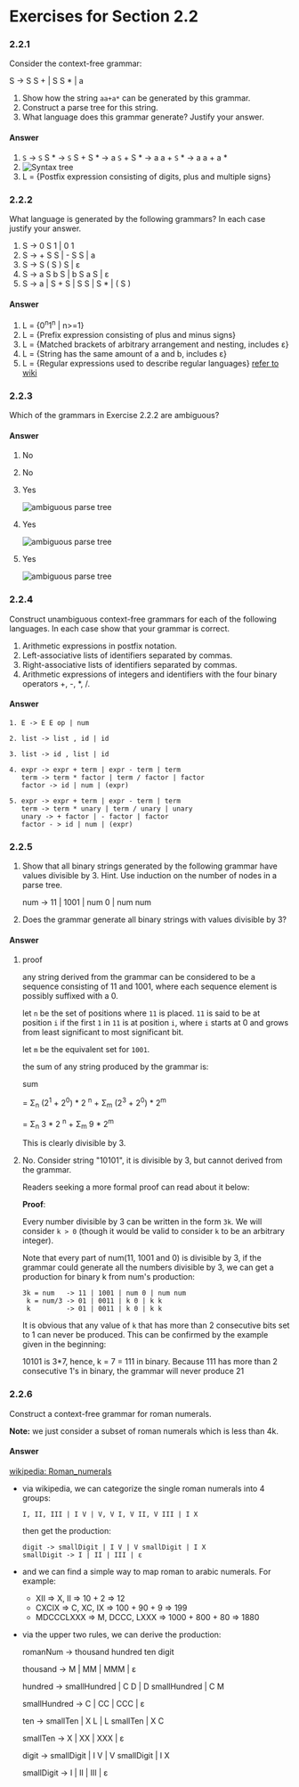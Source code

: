 # Exercises for Section 2.2

### 2.2.1

Consider the context-free grammar:

S -> S S + | S S * | a

1. Show how the string `aa+a*` can be generated by this grammar.
2. Construct a parse tree for this string.
3. What language does this grammar generate? Justify your answer.

#### Answer

1. `S` -> `S` S * -> `S` S + S * -> a `S` + S * -> a a + `S` * -> a a + a *
2. ![Syntax tree](https://raw.github.com/fool2fish/dragon-book-practice-answer/master/ch02/2.2/assets/2.2.1-2.png)
3. L = {Postfix expression consisting of digits, plus and multiple signs}

### 2.2.2

What language is generated by the following grammars? In each case justify your answer.

1. S -> 0 S 1 | 0 1
2. S -> + S S | - S S | a
3. S -> S ( S ) S | ε
4. S -> a S b S | b S a S | ε
5. S -> a | S + S | S S | S * | ( S )

#### Answer

1. L = {0<sup>n</sup>1<sup>n</sup> | n>=1}
2. L = {Prefix expression consisting of plus and minus signs}
3. L = {Matched brackets of arbitrary arrangement and nesting, includes ε}
4. L = {String has the same amount of a and b, includes ε}
5. L = {Regular expressions used to describe regular languages} [refer to wiki](http://en.wikipedia.org/wiki/Regular_expression)

### 2.2.3

Which of the grammars in Exercise 2.2.2 are ambiguous?

#### Answer

1. No
2. No
3. Yes

   ![ambiguous parse tree](https://raw.github.com/fool2fish/dragon-book-practice-answer/master/ch02/2.2/assets/2.2.3-3.png)

4. Yes

    ![ambiguous parse tree](https://raw.github.com/fool2fish/dragon-book-practice-answer/master/ch02/2.2/assets/2.2.3-4.png)

5. Yes

    ![ambiguous parse tree](https://raw.github.com/fool2fish/dragon-book-practice-answer/master/ch02/2.2/assets/2.2.3-5.png)


### 2.2.4

Construct unambiguous context-free grammars for each of
the following languages. In each case show that your grammar is correct.

1. Arithmetic expressions in postfix notation.
2. Left-associative lists of identifiers separated by commas.
3. Right-associative lists of identifiers separated by commas.
4. Arithmetic expressions of integers and identifiers with the four binary operators +, -, *, /.

#### Answer

```
1. E -> E E op | num

2. list -> list , id | id

3. list -> id , list | id

4. expr -> expr + term | expr - term | term
   term -> term * factor | term / factor | factor
   factor -> id | num | (expr)

5. expr -> expr + term | expr - term | term
   term -> term * unary | term / unary | unary
   unary -> + factor | - factor | factor
   factor - > id | num | (expr)
```

### 2.2.5

1. Show that all binary strings generated by the following grammar have values divisible by 3. Hint. Use induction on the number of nodes in a parse tree.

    num -> 11 | 1001 | num 0 | num num

2.  Does the grammar generate all binary strings with values divisible by 3?

#### Answer

1. proof

    any string derived from the grammar can be considered to be a sequence consisting of 11 and 1001, where each sequence element is possibly suffixed with a 0.

    let `n` be the set of positions where `11` is placed. `11` is said to be at position `i` if the first `1` in `11` is at position `i`, where `i` starts at 0 and
    grows from least significant to most significant bit.

    let `m` be the equivalent set for `1001`.

    the sum of any string produced by the grammar is:

    sum

    = Σ<sub>n</sub> (2<sup>1</sup> + 2<sup>0</sup>) * 2 <sup>n</sup> + Σ<sub>m</sub> (2<sup>3</sup> + 2<sup>0</sup>) * 2<sup>m</sup>

    = Σ<sub>n</sub> 3 * 2 <sup>n</sup> + Σ<sub>m</sub> 9 * 2<sup>m</sup>

    This is clearly divisible by 3.


2. No. Consider string "10101", it is divisible by 3, but cannot derived from the grammar.

   Readers seeking a more formal proof can read about it below:

   **Proof**:

   Every number divisible by 3 can be written in the form `3k`. We will consider `k > 0` (though it would be valid to consider `k` to be an arbitrary integer).

   Note that every part of num(11, 1001 and 0) is divisible by 3, if the grammar could generate all the numbers divisible by 3, we can get a production for binary k from num's production:

   ```
   3k = num   -> 11 | 1001 | num 0 | num num
    k = num/3 -> 01 | 0011 | k 0 | k k
    k         -> 01 | 0011 | k 0 | k k
   ```

   It is obvious that any value of `k` that has more than 2 consecutive bits set to 1 can never be produced. This can be confirmed by the example given in the beginning:

   10101 is 3*7, hence, k = 7 = 111 in binary. Because 111 has more than 2 consecutive 1's in binary, the grammar will never produce 21


### 2.2.6

Construct a context-free grammar for roman numerals.

**Note:** we just consider a subset of roman numerals which is less than 4k.


#### Answer

[wikipedia: Roman_numerals](http://en.wikipedia.org/wiki/Roman_numerals)

- via wikipedia, we can categorize the single roman numerals into 4 groups:

    ```
    I, II, III | I V | V, V I, V II, V III | I X
    ```

    then get the production:

    ```
    digit -> smallDigit | I V | V smallDigit | I X
    smallDigit -> I | II | III | ε
    ```



- and we can find a simple way to map roman to arabic numerals. For example:

    - XII => X, II => 10 + 2 => 12
    - CXCIX => C, XC, IX => 100 + 90 + 9 => 199
    - MDCCCLXXX => M, DCCC, LXXX => 1000 + 800 + 80 => 1880

- via the upper two rules, we can derive the production:

    romanNum -> thousand hundred ten digit

    thousand -> M | MM | MMM | ε

    hundred -> smallHundred | C D | D smallHundred | C M

    smallHundred -> C | CC | CCC  | ε

    ten -> smallTen | X L | L smallTen | X C

    smallTen -> X | XX | XXX | ε

    digit -> smallDigit | I V | V smallDigit | I X

    smallDigit -> I | II | III  | ε
